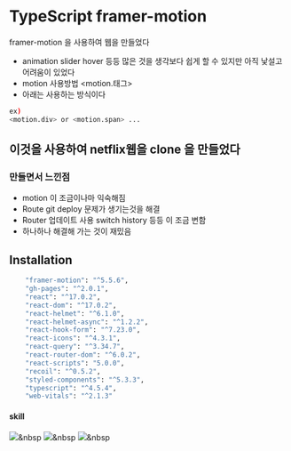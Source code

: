 # TypeScript framer-motion

framer-motion 을 사용하여 웹을 만들었다

- animation slider hover 등등 많은 것을 생각보다 쉽게 할 수 있지만 아직 낯설고 어려움이 있었다
- motion 사용방법 <motion.태그>
- 아래는 사용하는 방식이다

```sh
ex)
<motion.div> or <motion.span> ...
```

## 이것을 사용하여 netflix웹을 clone 을 만들었다

### 만들면서 느낀점

- motion 이 조금이나마 익숙해짐
- Route git deploy 문제가 생기는것을 해결
- Router 업데이트 사용 switch history 등등 이 조금 변함
- 하나하나 해결해 가는 것이 재밌음

## Installation

```sh
    "framer-motion": "^5.5.6",
    "gh-pages": "^2.0.1",
    "react": "^17.0.2",
    "react-dom": "^17.0.2",
    "react-helmet": "^6.1.0",
    "react-helmet-async": "^1.2.2",
    "react-hook-form": "^7.23.0",
    "react-icons": "^4.3.1",
    "react-query": "^3.34.7",
    "react-router-dom": "^6.0.2",
    "react-scripts": "5.0.0",
    "recoil": "^0.5.2",
    "styled-components": "^5.3.3",
    "typescript": "^4.5.4",
    "web-vitals": "^2.1.3"
```

#### skill

<img src="https://img.shields.io/badge/Typescript-#3178C6?style=flat-square&logo=Typescript&logoColor=white"/></a>&nbsp
<img src="https://img.shields.io/badge/css3-#1572B6?style=flat-square&logo=css3&logoColor=white"/></a>&nbsp
<img src="https://img.shields.io/badge/react-#6CADDF?style=flat-square&logo=react&logoColor=white"/></a>&nbsp
